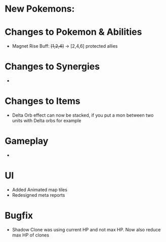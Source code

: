 # New Pokemons:

# Changes to Pokemon & Abilities

- Magnet Rise Buff: ~~[1,2,4]~~ -> [2,4,6] protected allies

# Changes to Synergies

-

# Changes to Items

- Delta Orb effect can now be stacked, if you put a mon between two units with Delta orbs for example

# Gameplay

-

# UI

- Added Animated map tiles
- Redesigned meta reports

# Bugfix

- Shadow Clone was using current HP and not max HP. Now also reduce max HP of clones
